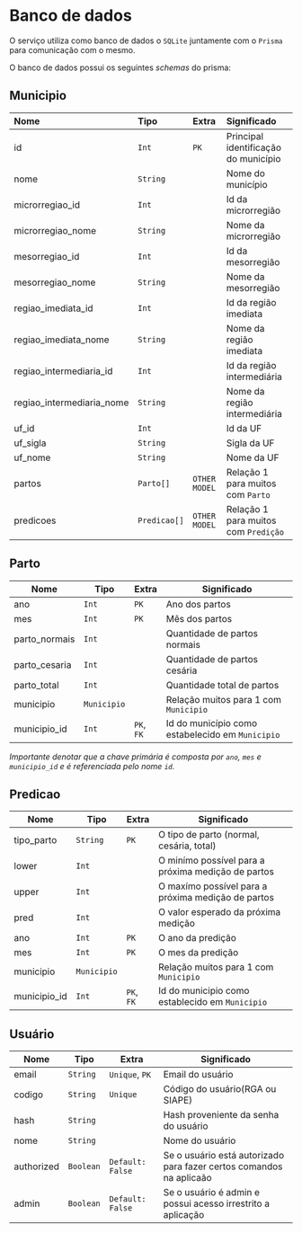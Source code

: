 # Banco de dados

O serviço utiliza como banco de dados o `SQLite` juntamente com o `Prisma` para comunicação com o mesmo.

O banco de dados possui os seguintes _schemas_ do prisma:

## Municipio

| Nome                      | Tipo         | Extra         | Significado                          |
| :------------------------ | :----------- | :------------ | :----------------------------------- |
| id                        | `Int`        | `PK`          | Principal identificação do município |
| nome                      | `String`     |               | Nome do município                    |
| microrregiao_id           | `Int`        |               | Id da microrregião                   |
| microrregiao_nome         | `String`     |               | Nome da microrregião                 |
| mesorregiao_id            | `Int`        |               | Id da mesorregião                    |
| mesorregiao_nome          | `String`     |               | Nome da mesorregião                  |
| regiao_imediata_id        | `Int`        |               | Id da região imediata                |
| regiao_imediata_nome      | `String`     |               | Nome da região imediata              |
| regiao_intermediaria_id   | `Int`        |               | Id da região intermediária           |
| regiao_intermediaria_nome | `String`     |               | Nome da região intermediária         |
| uf_id                     | `Int`        |               | Id da UF                             |
| uf_sigla                  | `String`     |               | Sigla da UF                          |
| uf_nome                   | `String`     |               | Nome da UF                           |
| partos                    | `Parto[]`    | `OTHER MODEL` | Relação 1 para muitos com `Parto`    |
| predicoes                 | `Predicao[]` | `OTHER MODEL` | Relação 1 para muitos com `Predição` |

## Parto

| Nome          | Tipo        | Extra      | Significado                                      |
| ------------- | ----------- | ---------- | ------------------------------------------------ |
| ano           | `Int`       | `PK`       | Ano dos partos                                   |
| mes           | `Int`       | `PK`       | Mês dos partos                                   |
| parto_normais | `Int`       |            | Quantidade de partos normais                     |
| parto_cesaria | `Int`       |            | Quantidade de partos cesária                     |
| parto_total   | `Int`       |            | Quantidade total de partos                       |
| municipio     | `Municipio` |            | Relação muitos para 1 com `Municipio`            |
| municipio_id  | `Int`       | `PK`, `FK` | Id do município como estabelecido em `Municipio` |

_Importante denotar que a chave primária é composta por `ano`, `mes` e `municipio_id` e é referenciada pelo nome `id`._

## Predicao

| Nome         | Tipo        | Extra      | Significado                                        |
| ------------ | ----------- | ---------- | -------------------------------------------------- |
| tipo_parto   | `String`    | `PK`       | O tipo de parto (normal, cesária, total)           |
| lower        | `Int`       |            | O minímo possível para a próxima medição de partos |
| upper        | `Int`       |            | O maxímo possível para a próxima medição de partos |
| pred         | `Int`       |            | O valor esperado da próxima medição                |
| ano          | `Int`       | `PK`       | O ano da predição                                  |
| mes          | `Int`       | `PK`       | O mes da predição                                  |
| municipio    | `Municipio` |            | Relação muitos para 1 com `Municipio`              |
| municipio_id | `Int`       | `PK`, `FK` | Id do municipio como establecido em `Municipio`    |

## Usuário

| Nome       | Tipo      | Extra            | Significado                                                         |
| ---------- | --------- | ---------------- | ------------------------------------------------------------------- |
| email      | `String`  | `Unique`, `PK`   | Email do usuário                                                    |
| codigo     | `String`  | `Unique`         | Código do usuário(RGA ou SIAPE)                                     |
| hash       | `String`  |                  | Hash proveniente da senha do usuário                                |
| nome       | `String`  |                  | Nome do usuário                                                     |
| authorized | `Boolean` | `Default: False` | Se o usuário está autorizado para fazer certos comandos na aplicaão |
| admin      | `Boolean` | `Default: False` | Se o usuário é admin e possui acesso irrestrito a aplicação         |
